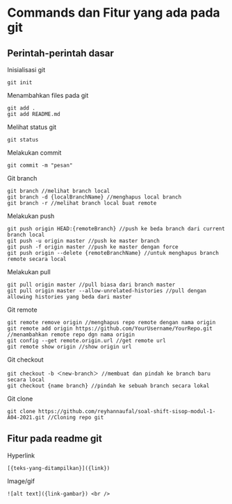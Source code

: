 # Commands dan Fitur yang ada pada git

## Perintah-perintah dasar

Inisialisasi git

``` 
git init
```

Menambahkan files pada git

```
git add .
git add README.md
```

Melihat status git

```
git status
```

Melakukan commit

```
git commit -m "pesan"
```

Git branch

```
git branch //melihat branch local
git branch -d {localBranchName} //menghapus local branch
git branch -r //melihat branch local buat remote
```

Melakukan push

```
git push origin HEAD:{remoteBranch} //push ke beda branch dari current branch local
git push -u origin master //push ke master branch
git push -f origin master //push ke master dengan force
git push origin --delete {remoteBranchName} //untuk menghapus branch remote secara local
```

Melakukan pull

```
git pull origin master //pull biasa dari branch master
git pull origin master --allow-unrelated-histories //pull dengan allowing histories yang beda dari master
```

Git remote

```
git remote remove origin //menghapus repo remote dengan nama origin
git remote add origin https://github.com/YourUsername/YourRepo.git //menambahkan remote repo dgn nama origin
git config --get remote.origin.url //get remote url
git remote show origin //show origin url
```

Git checkout

```
git checkout -b ＜new-branch＞ //membuat dan pindah ke branch baru secara local
git checkout {name branch} //pindah ke sebuah branch secara lokal
```

Git clone
```
git clone https://github.com/reyhannaufal/soal-shift-sisop-modul-1-A04-2021.git //Cloning repo git
```

## Fitur pada readme git

Hyperlink

```
[{teks-yang-ditampilkan}]({link})
```

Image/gif

```
![alt text]({link-gambar}) <br />
```